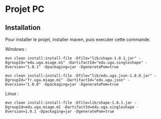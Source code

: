 # Projet PC

## Installation
Pour installer le projet, installer maven, puis executer cette commande.

Windows :
```
mvn clean install:install-file -Dfile="lib/shape-1.0.1.jar" -DgroupId="edu.uga.miage.m1" -DartifactId="edu.uga.singleshape" -Dversion="1.0.1" -Dpackaging=jar -DgeneratePom=true

mvn clean install:install-file -Dfile="lib/edu.uga.json-1.0.0.jar" -DgroupId="fr.uga.miage.m1" -DartifactId="edu.uga.json" -Dversion="1.0.0" -Dpackaging=jar -DgeneratePom=true
```

Linux :
```
mvn clean install:install-file -Dfile=lib/shape-1.0.1.jar -DgroupId=edu.uga.miage.m1 -DartifactId=edu.uga.singleshape -Dversion=1.0.1 -Dpackaging=jar -DgeneratePom=true
```